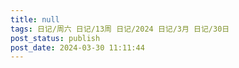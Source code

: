 ```yaml
---
title: null
tags: 日记/周六 日记/13周 日记/2024 日记/3月 日记/30日
post_status: publish
post_date: 2024-03-30 11:11:44 
---
```

 